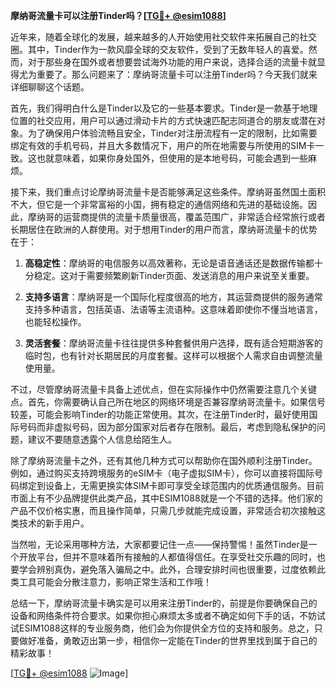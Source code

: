 **摩纳哥流量卡可以注册Tinder吗？[[TG💪+ @esim1088](https://t.me/s/esim1088)]**

近年来，随着全球化的发展，越来越多的人开始使用社交软件来拓展自己的社交圈。其中，Tinder作为一款风靡全球的交友软件，受到了无数年轻人的喜爱。然而，对于那些身在国外或者想要尝试海外功能的用户来说，选择合适的流量卡就显得尤为重要了。那么问题来了：摩纳哥流量卡可以注册Tinder吗？今天我们就来详细聊聊这个话题。

首先，我们得明白什么是Tinder以及它的一些基本要求。Tinder是一款基于地理位置的社交应用，用户可以通过滑动卡片的方式快速匹配志同道合的朋友或潜在对象。为了确保用户体验流畅且安全，Tinder对注册流程有一定的限制，比如需要绑定有效的手机号码，并且大多数情况下，用户的所在地需要与所使用的SIM卡一致。这也就意味着，如果你身处国外，但使用的是本地号码，可能会遇到一些麻烦。

接下来，我们重点讨论摩纳哥流量卡是否能够满足这些条件。摩纳哥虽然国土面积不大，但它是一个非常富裕的小国，拥有稳定的通信网络和先进的基础设施。因此，摩纳哥的运营商提供的流量卡质量很高，覆盖范围广，非常适合经常旅行或者长期居住在欧洲的人群使用。对于想用Tinder的用户而言，摩纳哥流量卡的优势在于：

1. **高稳定性**：摩纳哥的电信服务以高效著称，无论是语音通话还是数据传输都十分稳定。这对于需要频繁刷新Tinder页面、发送消息的用户来说至关重要。
   
2. **支持多语言**：摩纳哥是一个国际化程度很高的地方，其运营商提供的服务通常支持多种语言，包括英语、法语等主流语种。这意味着即使你不懂当地语言，也能轻松操作。

3. **灵活套餐**：摩纳哥流量卡往往提供多种套餐供用户选择，既有适合短期游客的临时包，也有针对长期居民的月度套餐。这样可以根据个人需求自由调整流量使用量。

不过，尽管摩纳哥流量卡具备上述优点，但在实际操作中仍然需要注意几个关键点。首先，你需要确认自己所在地区的网络环境是否兼容摩纳哥流量卡。如果信号较差，可能会影响Tinder的功能正常使用。其次，在注册Tinder时，最好使用国际号码而非虚拟号码，因为部分国家对后者存在限制。最后，考虑到隐私保护的问题，建议不要随意透露个人信息给陌生人。

除了摩纳哥流量卡之外，还有其他几种方式可以帮助你在国外顺利注册Tinder。例如，通过购买支持跨境服务的eSIM卡（电子虚拟SIM卡），你可以直接将国际号码绑定到设备上，无需更换实体SIM卡即可享受全球范围内的优质通信服务。目前市面上有不少品牌提供此类产品，其中ESIM1088就是一个不错的选择。他们家的产品不仅价格实惠，而且操作简单，只需几步就能完成设置，非常适合初次接触这类技术的新手用户。

当然啦，无论采用哪种方法，大家都要记住一点——保持警惕！虽然Tinder是一个开放平台，但并不意味着所有接触的人都值得信任。在享受社交乐趣的同时，也要学会辨别真伪，避免落入骗局之中。此外，合理安排时间也很重要，过度依赖此类工具可能会分散注意力，影响正常生活和工作哦！

总结一下，摩纳哥流量卡确实是可以用来注册Tinder的，前提是你要确保自己的设备和网络条件符合要求。如果你担心麻烦太多或者不确定如何下手的话，不妨试试ESIM1088这样的专业服务商，他们会为你提供全方位的支持和服务。总之，只要做好准备，勇敢迈出第一步，相信你一定能在Tinder的世界里找到属于自己的精彩故事！

[[TG💪+ @esim1088](https://t.me/s/esim1088) ![Image](https://i.postimg.cc/4NQfJmqS/Snipaste-2025-05-13-00-14-12.png)]